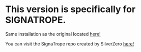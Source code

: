 # This version is specifically for SIGNATROPE.

Same installation as the original located [here!](https://github.com/Aersaud/YOLOL/blob/main/Waypoint%20System/README.md)

You can visit the SignaTrope repo created by SilverZero [here!](https://github.com/d6rks1lv3rz3r0/SB-SignaTrope)

